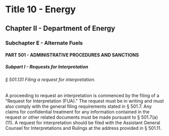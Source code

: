 
# Title 10 - Energy
## Chapter II - Department of Energy
### Subchapter E - Alternate Fuels
#### PART 501 - ADMINISTRATIVE PROCEDURES AND SANCTIONS
##### Subpart I - Requests for Interpretation
###### § 501.131 Filing a request for interpretation.

A proceeding to request an interpretation is commenced by the filing of a "Request for Interpretation (FUA)." The request must be in writing and must also comply with the general filing requirements stated in § 501.7. Any claims for confidential treatment for any information contained in the request or other related documents must be made pursuant to § 501.7(a)(11). A request for interpretation should be filed with the Assistant General Counsel for Interpretations and Rulings at the address provided in § 501.11.
